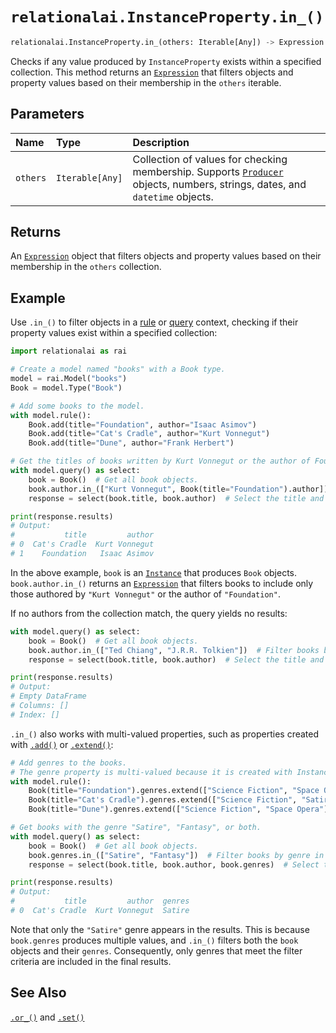 # `relationalai.InstanceProperty.in_()`

```python
relationalai.InstanceProperty.in_(others: Iterable[Any]) -> Expression
```

Checks if any value produced by `InstanceProperty` exists within a specified collection.
This method returns an [`Expression`](../Expression.md) that filters objects and property values
based on their membership in the `others` iterable.

## Parameters

| Name | Type | Description |
| :--- | :--- | :------ |
| `others` | `Iterable[Any]` | Collection of values for checking membership. Supports [`Producer`](../Producer/README.md) objects, numbers, strings, dates, and `datetime` objects. |

## Returns

An [`Expression`](../Expression.md) object that filters objects and property values based on their membership in the `others` collection.

## Example
Use `.in_()` to filter objects in a [rule](../Rule/README.md) or [query](../Query/README.md) context,
checking if their property values exist within a specified collection:

```python
import relationalai as rai

# Create a model named "books" with a Book type.
model = rai.Model("books")
Book = model.Type("Book")

# Add some books to the model.
with model.rule():
    Book.add(title="Foundation", author="Isaac Asimov")
    Book.add(title="Cat's Cradle", author="Kurt Vonnegut")
    Book.add(title="Dune", author="Frank Herbert")

# Get the titles of books written by Kurt Vonnegut or the author of Foundation.
with model.query() as select:
    book = Book()  # Get all book objects.
    book.author.in_(["Kurt Vonnegut", Book(title="Foundation").author])  # Filter books by author in the collection.
    response = select(book.title, book.author)  # Select the title and author properties of the books.

print(response.results)
# Output:
#           title         author
# 0  Cat's Cradle  Kurt Vonnegut
# 1    Foundation   Isaac Asimov
```


In the above example, `book` is an [`Instance`](../Instance/README.md) that produces `Book` objects.
`book.author.in_()` returns an [`Expression`](../Expression.md) that filters books to include
only those authored by `"Kurt Vonnegut"` or the author of `"Foundation"`.

If no authors from the collection match, the query yields no results:

```python
with model.query() as select:
    book = Book()  # Get all book objects.
    book.author.in_(["Ted Chiang", "J.R.R. Tolkien"])  # Filter books by author in the collection.
    response = select(book.title, book.author)  # Select the title and author properties of the books.

print(response.results)
# Output:
# Empty DataFrame
# Columns: []
# Index: []
```

`.in_()` also works with multi-valued properties,
such as properties created with [`.add()`](./add.md) or [`.extend()`](./extend.md):

```python
# Add genres to the books.
# The genre property is multi-valued because it is created with Instance.extend().
with model.rule():
    Book(title="Foundation").genres.extend(["Science Fiction", "Space Opera"])
    Book(title="Cat's Cradle").genres.extend(["Science Fiction", "Satire"])
    Book(title="Dune").genres.extend(["Science Fiction", "Space Opera"])

# Get books with the genre "Satire", "Fantasy", or both.
with model.query() as select:
    book = Book()  # Get all book objects.
    book.genres.in_(["Satire", "Fantasy"])  # Filter books by genre in the collection.
    response = select(book.title, book.author, book.genres)  # Select the title and genre properties of the books.

print(response.results)
# Output:
#           title         author  genres
# 0  Cat's Cradle  Kurt Vonnegut  Satire
```

Note that only the `"Satire"` genre appears in the results.
This is because `book.genres` produces multiple values, and `.in_()` filters both the `book` objects and their `genres`.
Consequently, only genres that meet the filter criteria are included in the final results.

## See Also

[`.or_()`](./or_.md) and [`.set()`](./set.md)